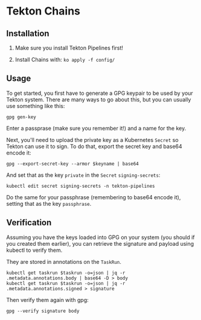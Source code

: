 # Tekton Chains

## Installation

1. Make sure you install Tekton Pipelines first!

1. Install Chains with: `ko apply -f config/`


## Usage

To get started, you first have to generate a GPG keypair to be used by your Tekton system.
There are many ways to go about this, but you can usually use something like this:

```shell
gpg gen-key
```

Enter a passprase (make sure you remember it!) and a name for the key.

Next, you'll need to upload the private key as a Kubernetes `Secret` so Tekton can use it
to sign.
To do that, export the secret key and base64 encode it:

```shell
gpg --export-secret-key --armor $keyname | base64
```

And set that as the key `private` in the `Secret` `signing-secrets`:

```shell
kubectl edit secret signing-secrets -n tekton-pipelines
```

Do the same for your passphrase (remembering to base64 encode it), setting that as the key
`passphrase`.

## Verification

Assuming you have the keys loaded into GPG on your system (you should if you created them earlier),
you can retrieve the signature and payload using kubectl to verify them.

They are stored in annotations on the `TaskRun`.

```shell
kubectl get taskrun $taskrun -o=json | jq -r .metadata.annotations.body | base64 -D > body
kubectl get taskrun $taskrun -o=json | jq -r .metadata.annotations.signed > signature
```

Then verify them again with gpg:

```shell
gpg --verify signature body
```
